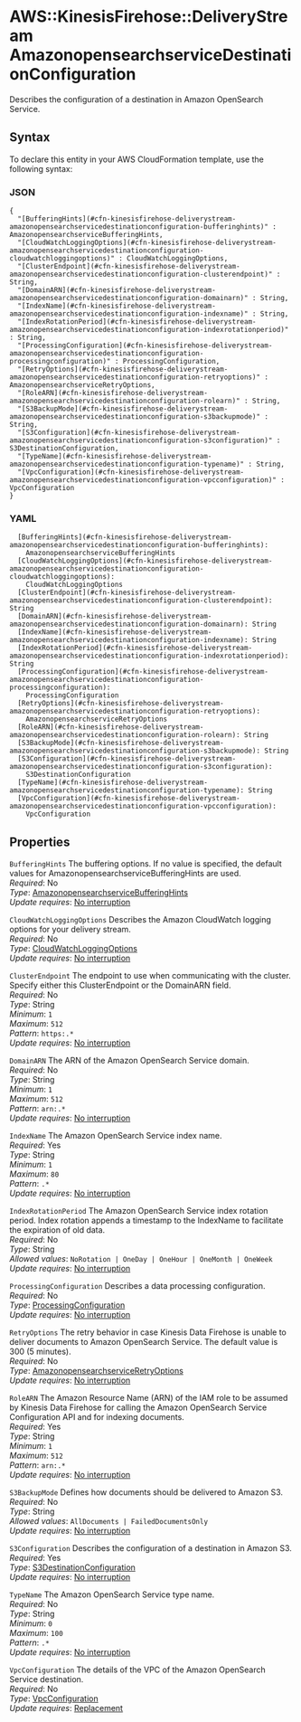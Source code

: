 # AWS::KinesisFirehose::DeliveryStream AmazonopensearchserviceDestinationConfiguration<a name="aws-properties-kinesisfirehose-deliverystream-amazonopensearchservicedestinationconfiguration"></a>

Describes the configuration of a destination in Amazon OpenSearch Service\.

## Syntax<a name="aws-properties-kinesisfirehose-deliverystream-amazonopensearchservicedestinationconfiguration-syntax"></a>

To declare this entity in your AWS CloudFormation template, use the following syntax:

### JSON<a name="aws-properties-kinesisfirehose-deliverystream-amazonopensearchservicedestinationconfiguration-syntax.json"></a>

```
{
  "[BufferingHints](#cfn-kinesisfirehose-deliverystream-amazonopensearchservicedestinationconfiguration-bufferinghints)" : AmazonopensearchserviceBufferingHints,
  "[CloudWatchLoggingOptions](#cfn-kinesisfirehose-deliverystream-amazonopensearchservicedestinationconfiguration-cloudwatchloggingoptions)" : CloudWatchLoggingOptions,
  "[ClusterEndpoint](#cfn-kinesisfirehose-deliverystream-amazonopensearchservicedestinationconfiguration-clusterendpoint)" : String,
  "[DomainARN](#cfn-kinesisfirehose-deliverystream-amazonopensearchservicedestinationconfiguration-domainarn)" : String,
  "[IndexName](#cfn-kinesisfirehose-deliverystream-amazonopensearchservicedestinationconfiguration-indexname)" : String,
  "[IndexRotationPeriod](#cfn-kinesisfirehose-deliverystream-amazonopensearchservicedestinationconfiguration-indexrotationperiod)" : String,
  "[ProcessingConfiguration](#cfn-kinesisfirehose-deliverystream-amazonopensearchservicedestinationconfiguration-processingconfiguration)" : ProcessingConfiguration,
  "[RetryOptions](#cfn-kinesisfirehose-deliverystream-amazonopensearchservicedestinationconfiguration-retryoptions)" : AmazonopensearchserviceRetryOptions,
  "[RoleARN](#cfn-kinesisfirehose-deliverystream-amazonopensearchservicedestinationconfiguration-rolearn)" : String,
  "[S3BackupMode](#cfn-kinesisfirehose-deliverystream-amazonopensearchservicedestinationconfiguration-s3backupmode)" : String,
  "[S3Configuration](#cfn-kinesisfirehose-deliverystream-amazonopensearchservicedestinationconfiguration-s3configuration)" : S3DestinationConfiguration,
  "[TypeName](#cfn-kinesisfirehose-deliverystream-amazonopensearchservicedestinationconfiguration-typename)" : String,
  "[VpcConfiguration](#cfn-kinesisfirehose-deliverystream-amazonopensearchservicedestinationconfiguration-vpcconfiguration)" : VpcConfiguration
}
```

### YAML<a name="aws-properties-kinesisfirehose-deliverystream-amazonopensearchservicedestinationconfiguration-syntax.yaml"></a>

```
  [BufferingHints](#cfn-kinesisfirehose-deliverystream-amazonopensearchservicedestinationconfiguration-bufferinghints): 
    AmazonopensearchserviceBufferingHints
  [CloudWatchLoggingOptions](#cfn-kinesisfirehose-deliverystream-amazonopensearchservicedestinationconfiguration-cloudwatchloggingoptions): 
    CloudWatchLoggingOptions
  [ClusterEndpoint](#cfn-kinesisfirehose-deliverystream-amazonopensearchservicedestinationconfiguration-clusterendpoint): String
  [DomainARN](#cfn-kinesisfirehose-deliverystream-amazonopensearchservicedestinationconfiguration-domainarn): String
  [IndexName](#cfn-kinesisfirehose-deliverystream-amazonopensearchservicedestinationconfiguration-indexname): String
  [IndexRotationPeriod](#cfn-kinesisfirehose-deliverystream-amazonopensearchservicedestinationconfiguration-indexrotationperiod): String
  [ProcessingConfiguration](#cfn-kinesisfirehose-deliverystream-amazonopensearchservicedestinationconfiguration-processingconfiguration): 
    ProcessingConfiguration
  [RetryOptions](#cfn-kinesisfirehose-deliverystream-amazonopensearchservicedestinationconfiguration-retryoptions): 
    AmazonopensearchserviceRetryOptions
  [RoleARN](#cfn-kinesisfirehose-deliverystream-amazonopensearchservicedestinationconfiguration-rolearn): String
  [S3BackupMode](#cfn-kinesisfirehose-deliverystream-amazonopensearchservicedestinationconfiguration-s3backupmode): String
  [S3Configuration](#cfn-kinesisfirehose-deliverystream-amazonopensearchservicedestinationconfiguration-s3configuration): 
    S3DestinationConfiguration
  [TypeName](#cfn-kinesisfirehose-deliverystream-amazonopensearchservicedestinationconfiguration-typename): String
  [VpcConfiguration](#cfn-kinesisfirehose-deliverystream-amazonopensearchservicedestinationconfiguration-vpcconfiguration): 
    VpcConfiguration
```

## Properties<a name="aws-properties-kinesisfirehose-deliverystream-amazonopensearchservicedestinationconfiguration-properties"></a>

`BufferingHints`  <a name="cfn-kinesisfirehose-deliverystream-amazonopensearchservicedestinationconfiguration-bufferinghints"></a>
The buffering options\. If no value is specified, the default values for AmazonopensearchserviceBufferingHints are used\.  
*Required*: No  
*Type*: [AmazonopensearchserviceBufferingHints](aws-properties-kinesisfirehose-deliverystream-amazonopensearchservicebufferinghints.md)  
*Update requires*: [No interruption](https://docs.aws.amazon.com/AWSCloudFormation/latest/UserGuide/using-cfn-updating-stacks-update-behaviors.html#update-no-interrupt)

`CloudWatchLoggingOptions`  <a name="cfn-kinesisfirehose-deliverystream-amazonopensearchservicedestinationconfiguration-cloudwatchloggingoptions"></a>
Describes the Amazon CloudWatch logging options for your delivery stream\.  
*Required*: No  
*Type*: [CloudWatchLoggingOptions](aws-properties-kinesisfirehose-deliverystream-cloudwatchloggingoptions.md)  
*Update requires*: [No interruption](https://docs.aws.amazon.com/AWSCloudFormation/latest/UserGuide/using-cfn-updating-stacks-update-behaviors.html#update-no-interrupt)

`ClusterEndpoint`  <a name="cfn-kinesisfirehose-deliverystream-amazonopensearchservicedestinationconfiguration-clusterendpoint"></a>
The endpoint to use when communicating with the cluster\. Specify either this ClusterEndpoint or the DomainARN field\.  
*Required*: No  
*Type*: String  
*Minimum*: `1`  
*Maximum*: `512`  
*Pattern*: `https:.*`  
*Update requires*: [No interruption](https://docs.aws.amazon.com/AWSCloudFormation/latest/UserGuide/using-cfn-updating-stacks-update-behaviors.html#update-no-interrupt)

`DomainARN`  <a name="cfn-kinesisfirehose-deliverystream-amazonopensearchservicedestinationconfiguration-domainarn"></a>
The ARN of the Amazon OpenSearch Service domain\.   
*Required*: No  
*Type*: String  
*Minimum*: `1`  
*Maximum*: `512`  
*Pattern*: `arn:.*`  
*Update requires*: [No interruption](https://docs.aws.amazon.com/AWSCloudFormation/latest/UserGuide/using-cfn-updating-stacks-update-behaviors.html#update-no-interrupt)

`IndexName`  <a name="cfn-kinesisfirehose-deliverystream-amazonopensearchservicedestinationconfiguration-indexname"></a>
The Amazon OpenSearch Service index name\.  
*Required*: Yes  
*Type*: String  
*Minimum*: `1`  
*Maximum*: `80`  
*Pattern*: `.*`  
*Update requires*: [No interruption](https://docs.aws.amazon.com/AWSCloudFormation/latest/UserGuide/using-cfn-updating-stacks-update-behaviors.html#update-no-interrupt)

`IndexRotationPeriod`  <a name="cfn-kinesisfirehose-deliverystream-amazonopensearchservicedestinationconfiguration-indexrotationperiod"></a>
The Amazon OpenSearch Service index rotation period\. Index rotation appends a timestamp to the IndexName to facilitate the expiration of old data\.  
*Required*: No  
*Type*: String  
*Allowed values*: `NoRotation | OneDay | OneHour | OneMonth | OneWeek`  
*Update requires*: [No interruption](https://docs.aws.amazon.com/AWSCloudFormation/latest/UserGuide/using-cfn-updating-stacks-update-behaviors.html#update-no-interrupt)

`ProcessingConfiguration`  <a name="cfn-kinesisfirehose-deliverystream-amazonopensearchservicedestinationconfiguration-processingconfiguration"></a>
Describes a data processing configuration\.  
*Required*: No  
*Type*: [ProcessingConfiguration](aws-properties-kinesisfirehose-deliverystream-processingconfiguration.md)  
*Update requires*: [No interruption](https://docs.aws.amazon.com/AWSCloudFormation/latest/UserGuide/using-cfn-updating-stacks-update-behaviors.html#update-no-interrupt)

`RetryOptions`  <a name="cfn-kinesisfirehose-deliverystream-amazonopensearchservicedestinationconfiguration-retryoptions"></a>
The retry behavior in case Kinesis Data Firehose is unable to deliver documents to Amazon OpenSearch Service\. The default value is 300 \(5 minutes\)\.  
*Required*: No  
*Type*: [AmazonopensearchserviceRetryOptions](aws-properties-kinesisfirehose-deliverystream-amazonopensearchserviceretryoptions.md)  
*Update requires*: [No interruption](https://docs.aws.amazon.com/AWSCloudFormation/latest/UserGuide/using-cfn-updating-stacks-update-behaviors.html#update-no-interrupt)

`RoleARN`  <a name="cfn-kinesisfirehose-deliverystream-amazonopensearchservicedestinationconfiguration-rolearn"></a>
The Amazon Resource Name \(ARN\) of the IAM role to be assumed by Kinesis Data Firehose for calling the Amazon OpenSearch Service Configuration API and for indexing documents\.  
*Required*: Yes  
*Type*: String  
*Minimum*: `1`  
*Maximum*: `512`  
*Pattern*: `arn:.*`  
*Update requires*: [No interruption](https://docs.aws.amazon.com/AWSCloudFormation/latest/UserGuide/using-cfn-updating-stacks-update-behaviors.html#update-no-interrupt)

`S3BackupMode`  <a name="cfn-kinesisfirehose-deliverystream-amazonopensearchservicedestinationconfiguration-s3backupmode"></a>
Defines how documents should be delivered to Amazon S3\.   
*Required*: No  
*Type*: String  
*Allowed values*: `AllDocuments | FailedDocumentsOnly`  
*Update requires*: [No interruption](https://docs.aws.amazon.com/AWSCloudFormation/latest/UserGuide/using-cfn-updating-stacks-update-behaviors.html#update-no-interrupt)

`S3Configuration`  <a name="cfn-kinesisfirehose-deliverystream-amazonopensearchservicedestinationconfiguration-s3configuration"></a>
Describes the configuration of a destination in Amazon S3\.  
*Required*: Yes  
*Type*: [S3DestinationConfiguration](aws-properties-kinesisfirehose-deliverystream-s3destinationconfiguration.md)  
*Update requires*: [No interruption](https://docs.aws.amazon.com/AWSCloudFormation/latest/UserGuide/using-cfn-updating-stacks-update-behaviors.html#update-no-interrupt)

`TypeName`  <a name="cfn-kinesisfirehose-deliverystream-amazonopensearchservicedestinationconfiguration-typename"></a>
The Amazon OpenSearch Service type name\.   
*Required*: No  
*Type*: String  
*Minimum*: `0`  
*Maximum*: `100`  
*Pattern*: `.*`  
*Update requires*: [No interruption](https://docs.aws.amazon.com/AWSCloudFormation/latest/UserGuide/using-cfn-updating-stacks-update-behaviors.html#update-no-interrupt)

`VpcConfiguration`  <a name="cfn-kinesisfirehose-deliverystream-amazonopensearchservicedestinationconfiguration-vpcconfiguration"></a>
The details of the VPC of the Amazon OpenSearch Service destination\.  
*Required*: No  
*Type*: [VpcConfiguration](aws-properties-kinesisfirehose-deliverystream-vpcconfiguration.md)  
*Update requires*: [Replacement](https://docs.aws.amazon.com/AWSCloudFormation/latest/UserGuide/using-cfn-updating-stacks-update-behaviors.html#update-replacement)